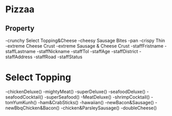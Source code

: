 # Pizzaa
## Property 
-crunchy Select Topping&Cheese
-cheesy Sausage Bites
-pan
-crispy Thin
-extreme Cheese Crust
-extreme Sausage & Cheese Crust
-staffFristname
-staffLastname
-staffNickname
-staffTol
-staffAge
-staffDistrict
-staffAddress
-staffRoad
-staffStatus
# Select Topping
-chickenDeluxe()
-mightyMeat()
-superDeluxe()
-seafoodDeluxe()
-seafoodCocktail()
-superSeafood()
-MeatDeluxe()
-shrimpCocktail()
-tomYumKunh()
-ham&CrabSticks()
-hawaiian()
-newBacon&Sausage()
-newBbqChicken&Bacon()
-chicken&ParsleySausage()
-doubleCheese()
